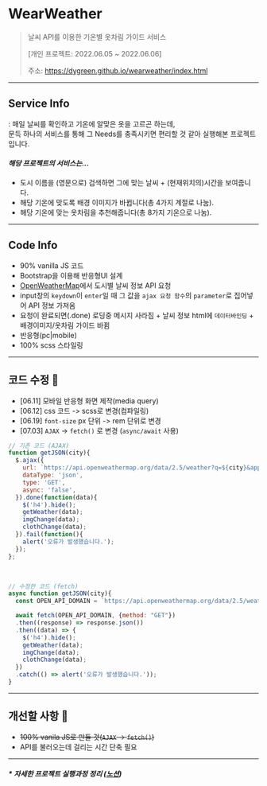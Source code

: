 # WearWeather
> 날씨 API를 이용한 기온별 옷차림 가이드 서비스
>
> [개인 프로젝트: 2022.06.05 ~ 2022.06.06]
>
> 주소: https://dygreen.github.io/wearweather/index.html

***
## Service Info
: 매일 날씨를 확인하고 기온에 알맞은 옷을 고르곤 하는데, <br> 문득 하나의 서비스를 통해 그 Needs를 충족시키면 편리할 것 같아 실행해본 프로젝트입니다.
<br>

#### _해당 프로젝트의 서비스는..._
* 도시 이름을 (영문으로) 검색하면 그에 맞는 날씨 + (현재위치의)시간을 보여줍니다.
* 해당 기온에 맞도록 배경 이미지가 바뀝니다(총 4가지 계절로 나눔).
* 해당 기온에 맞는 옷차림을 추천해줍니다(총 8가지 기온으로 나눔).

***
## Code Info
* 90% vanilla JS 코드
* Bootstrap을 이용해 반응형UI 설계
* [OpenWeatherMap](https://openweathermap.org/)에서 도시별 날씨 정보 API 요청
* input창의 `keydown`이 `enter`일 때 그 값을 `ajax 요청 함수`의 `parameter`로 집어넣어 API 정보 가져옴
* 요청이 완료되면(.done) 로딩중 메시지 사라짐 + 날씨 정보 html에 `데이터바인딩` + 배경이미지/옷차림 가이드 바뀜
* 반응형(pc|mobile)
* 100% scss 스타일링

***
## 코드 수정 📝
* [06.11] 모바일 반응형 화면 제작(media query)
* [06.12] css 코드 -> scss로 변경(컴파일링)
* [06.19] `font-size` px 단위 -> rem 단위로 변경
* [07.03] `AJAX` -> `fetch()` 로 변경 (`async/await` 사용)
```javascript
// 기존 코드 (AJAX)
function getJSON(city){
  $.ajax({
    url: `https://api.openweathermap.org/data/2.5/weather?q=${city}&appid=123740caa750a6a4d7dcbd0085a62e00&units=metric`,
    dataType: 'json',
    type: 'GET',
    async: 'false', 
  }).done(function(data){
    $('h4').hide();
    getWeather(data);
    imgChange(data);
    clothChange(data);
  }).fail(function(){
    alert('오류가 발생했습니다.');
  });
};
```
<br>

```javascript
// 수정한 코드 (fetch)
async function getJSON(city){
  const OPEN_API_DOMAIN = `https://api.openweathermap.org/data/2.5/weather?q=${city}&appid=123740caa750a6a4d7dcbd0085a62e00&units=metric`;

  await fetch(OPEN_API_DOMAIN, {method: "GET"})
  .then((response) => response.json())
  .then((data) => {
    $('h4').hide();
    getWeather(data);
    imgChange(data);
    clothChange(data);
  })
  .catch(() => alert('오류가 발생했습니다.'));
}
```

***
## 개선할 사항 🚀
* ~~100% vanila JS로 만들 것(`AJAX` -> `fetch()`)~~
* API를 불러오는데 걸리는 시간 단축 필요

***
#### _* 자세한 프로젝트 실행과정 정리 ([노션](https://dygreen.notion.site/WearWeather-26860b018acd4997a6c9363379d2c159?pvs=4))_
